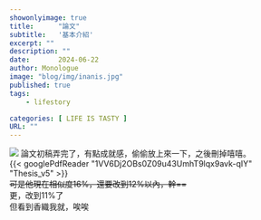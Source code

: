 ```yaml
---
showonlyimage: true
title:      "論文"
subtitle:   '基本介紹'
excerpt: ""
description: ""
date:       2024-06-22
author: Monologue    
image: "blog/img/inanis.jpg"
published: true 
tags:
    - lifestory

categories: [ LIFE IS TASTY ]
URL: ""
---
```

![](/blog/ufo/香織可愛捏.gif) 
論文初稿弄完了，有點成就感，偷偷放上來一下，之後刪掉嘻嘻。  
{{< googlePdfReader "1VV6Dj2OBs0Z09u43UmhT9lqx9avk-qIY" "Thesis_v5" >}}  
~~可是他現在相似度16%，還要改到12%以內，幹==~~  
更，改到11%了  
但看到香織我就，唉唉
<!--more-->
